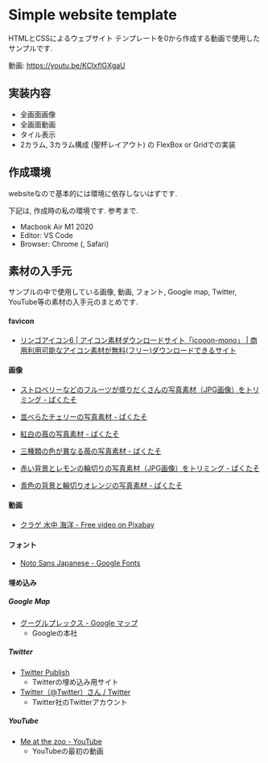 # Simple website template

HTMLとCSSによるウェブサイト テンプレートを0から作成する動画で使用したサンプルです. 

動画: https://youtu.be/KCIxflGXgaU



## 実装内容

- 全画面画像
- 全画面動画
- タイル表示
- 2カラム, 3カラム構成 (聖杯レイアウト) の FlexBox or Gridでの実装



## 作成環境

websiteなので基本的には環境に依存しないはずです. 

下記は, 作成時の私の環境です. 参考まで. 

- Macbook Air M1 2020
- Editor: VS Code
- Browser: Chrome (, Safari) 



## 素材の入手元

サンプルの中で使用している画像, 動画, フォント, Google map, Twitter, YouTube等の素材の入手元のまとめです. 

#### favicon

- [リンゴアイコン6 | アイコン素材ダウンロードサイト「icooon-mono」 | 商用利用可能なアイコン素材が無料(フリー)ダウンロードできるサイト](https://icooon-mono.com/14330-%e3%83%aa%e3%83%b3%e3%82%b4%e3%82%a2%e3%82%a4%e3%82%b3%e3%83%b36/)

#### 画像

- [ストロベリーなどのフルーツが盛りだくさんの写真素材（JPG画像）をトリミング - ぱくたそ](https://www.pakutaso.com/photo/34837.html)

- [並べらたチェリーの写真素材 - ぱくたそ](https://www.pakutaso.com/20220620175post-41053.html)
- [紅白の苺の写真素材 - ぱくたそ](https://www.pakutaso.com/20200434099post-26759.html)

- [三種類の色が異なる苺の写真素材 - ぱくたそ](https://www.pakutaso.com/20200454099post-26758.html)

- [赤い背景とレモンの輪切りの写真素材（JPG画像）をトリミング - ぱくたそ](https://www.pakutaso.com/photo/79824.html)

- [青色の背景と輪切りオレンジの写真素材 - ぱくたそ](https://www.pakutaso.com/20220631175post-41047.html)



#### 動画

- [クラゲ 水中 海洋 - Free video on Pixabay](https://pixabay.com/ja/videos/%E3%82%AF%E3%83%A9%E3%82%B2-%E6%B0%B4%E4%B8%AD-%E6%B5%B7%E6%B4%8B-%E6%B0%B4-%E8%87%AA%E7%84%B6-110877/)



#### フォント

- [Noto Sans Japanese - Google Fonts](https://fonts.google.com/noto/specimen/Noto+Sans+JP)



#### 埋め込み

##### Google Map

- [グーグルプレックス - Google マップ](https://goo.gl/maps/eePNUncHvaDYcsbK7)
  - Googleの本社

##### Twitter

- [Twitter Publish](https://publish.twitter.com/#)
  - Twitterの埋め込み用サイト
- [Twitter（@Twitter）さん / Twitter](https://twitter.com/Twitter)
  - Twitter社のTwitterアカウント

##### YouTube

- [Me at the zoo - YouTube](https://www.youtube.com/watch?v=jNQXAC9IVRw)
  - YouTubeの最初の動画





